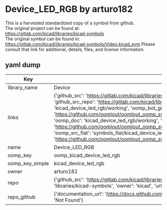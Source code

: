 # Device_LED_RGB by arturo182  
This is a harvested standardized copy of a symbol from github.  
The original project can be found at:  
https://gitlab.com/kicad/libraries/kicad-symbols  
The original symbol can be found in:
https://gitlab.com/kicad/libraries/kicad-symbols/Video.kicad_sym
Please consult that link for additional, details, files, and license information.  
## yaml dump  
| Key | Value |  
| --- | --- |  
| library_name | Device |  
| links | {'github_src': 'https://gitlab.com/kicad/libraries/kicad-symbols/Video.kicad_sym', 'github_src_repo': 'https://gitlab.com/kicad/libraries/kicad-symbols', 'oomp_bot': 'kicad_device_led_rgb/working', 'oomp_bot_github': 'https://github.com/oomlout/oomlout_oomp_symbol_bot/tree/main/kicad_device_led_rgb/working', 'oomp_doc': 'kicad_device_led_rgb/working', 'oomp_doc_github': 'https://github.com/oomlout/oomlout_oomp_symbol_doc/tree/main/kicad_device_led_rgb/working', 'oomp_src_flat': 'symbols_flat/kicad_device_led_rgb/working', 'oomp_src_flat_github': 'https://github.com/oomlout/oomlout_oomp_symbol_src/tree/main/kicad_device_led_rgb/working'} |  
| name | Device_LED_RGB |  
| oomp_key | oomp_kicad_device_led_rgb |  
| oomp_key_simple | kicad_device_led_rgb |  
| owner | arturo182 |  
| repo | {'github_src': 'https://gitlab.com/kicad/libraries/kicad-symbols/Video.kicad_sym', 'name': 'libraries/kicad-symbols', 'owner': 'kicad', 'url': 'https://gitlab.com/kicad/libraries/kicad-symbols'} |  
| repo_github | {'documentation_url': 'https://docs.github.com/rest/repos/repos#get-a-repository', 'message': 'Not Found'} |  

